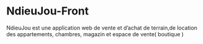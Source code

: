# NdieuJou-Front
NdieuJou est une application web de vente et d’achat de terrain,de location des appartements, chambres, magazin et espace de vente( boutique )

